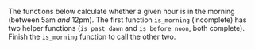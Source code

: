 <p>The functions below calculate whether a given hour is in the morning (between 5am <em>and</em> 12pm). The first function <code>is_morning</code> (incomplete) has two helper functions (<code>is_past_dawn</code> and <code>is_before_noon</code>, both complete). Finish the <code>is_morning</code> function to call the other two.</p>
